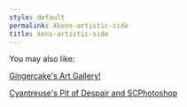 ```yaml
---
style: default
permalink: Xkens-artistic-side
title: kens-artistic-side
---
```

You may also like:

[Gingercake's Art Gallery!](http://scp-wiki.net/gingercake-s-art-gallery)

[Cyantreuse's Pit of Despair and SCPhotoshop](http://scp-wiki.net/sexycontainmentprocedures)
